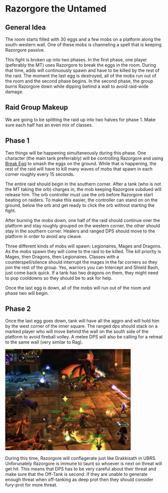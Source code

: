 # Razorgore the Untamed

## General Idea

The room starts filled with 30 eggs and a few mobs on a platform along the south-western wall.
One of these mobs is channeling a spell that is keeping Razorgore passive.

This fight is broken up into two phases. In the first phase, one player (peferably the MT)
uses Razorgore to break the eggs in the room. During that time, adds will continuously
spawn and have to be killed by the rest of the raid. The moment the last egg is destroyed,
all of the mobs run out of the room and the second phase begins. In the second phase, the
group burns Razorgore down while dipping behind a wall to avoid raid-wide damage.

## Raid Group Makeup

We are going to be splitting the raid up into two halves for phase 1. Make sure each half
has an even mix of classes.

## Phase 1

Two things will be happening simultaneously during this phase. One character (the main tank
preferrably) will be controlling Razorgore and using [Break Egg]() to smash the eggs on the
ground. While that is happening, the rest of the raid will have to kill many waves of mobs that
spawn in each corner roughly every 15 seconds.

The entire raid should begin in the southern corner. After a tank (who is not the MT taking the orb)
charges in, the mob keeping Razorgore subdued will release him. The orb controller must use the orb before
Razorgore start beating on raiders. To make this easier, the controller can stand on on the ground, below the
orb and get ready to click the orb without starting the fight.

After burning the mobs down, one half of the raid should continue over the platform and stay roughly
grouped on the western corner, the other should stay in the southern corner. Healers and ranged DPS
should move to the platform in order to avoid any cleave.

Three different kinds of mobs will spawn: Legionaires, Mages and Dragons. As the mobs spawn they will come to the raid to be killed. The kill priority is Mages, then Dragons, then Legionaires. Classes with a counterspell/silence should interrupt the mages in the far corners so they join the rest of the group. Yes, warriors you can Intercept and Shield Bash, just come back quick. If a tank has two dragons on them, they might need to pop cooldowns so they should be to ask for help.

Once the last egg is down, all of the mobs will run out of the room and phase two will begin.

## Phase 2

Once the last egg goes down, tank will have all the aggro and will hold him
by the west corner of the inner square. The ranged dps should stack on a marked player who
will move behind the wall on the south side of the platform to avoid fireball volley. A melee
DPS will also be calling for a retreat to the same wall (very similar to Rag).

<img src="/images/razorgore-position.png" width="400px"/>

During this time, Razorgore will conflagerate just like Drakkisath in UBRS. Unforunately Razorgore
is immune to taunt so whoever is next on threat will get hit. This means that DPS has to be very
careful about their threat and make sure that the Off-Tank is second. If they are unable to generate
enough threat when off-tanking as deep prot then they should consider fury-prot for more threat.
